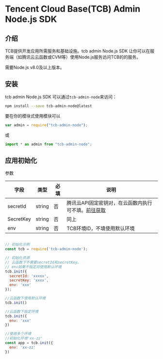 # Tencent Cloud Base(TCB) Admin Node.js SDK

## 介绍
TCB提供开发应用所需服务和基础设施。tcb admin Node.js SDK 让你可以在服务端（如腾讯云云函数或CVM等）使用Node.js服务访问TCB的的服务。

需要Node.js v8.0及以上版本。

## 安装
tcb admin Node.js SDK 可以通过`tcb-admin-node`来访问：
```bash
npm install --save tcb-admin-node@latest
```

要在你的模块式使用模块可以
```js
var admin = require("tcb-admin-node");
```
或
```js
import * as admin from "tcb-admin-node";
```

## 应用初始化

参数

| 字段 | 类型 | 必填 | 说明
| --- | --- | --- | --- |
| secretId | string | 否 | 腾讯云API固定密钥对，在云函数内执行可不填。[前往获取](https://console.cloud.tencent.com/cam/capi)
| SecretKey | string | 否 |  同上
| env | string | 否 | TCB环境ID，不填使用默认环境

```javascript

// 初始化示例
const tcb = require('tcb-admin-node');

// 初始化资源
// 云函数下不需要secretId和secretKey。
// env如果不指定将使用默认环境
tcb.init({
  secretId: 'xxxxx',
  secretKey: 'xxxx',
  env: 'xxx'
});

//云函数下使用默认环境
tcb.init()

//云函数下指定环境
tcb.init({
  env: 'xxx'
})

//使用多个环境
//初始化环境'xx-zz'
const app = tcb.init({
  env: 'xx-zz'
})
```
